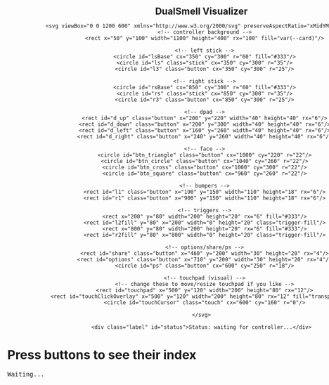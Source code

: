 <!doctype html>
<html>
<head>
  <meta charset="utf-8" />
  <title>DualSmell Visualize</title>
  <style>
    :root{
      --bg:#0e1525; --card:#1a2235; --muted:#ccc; --on:#6ee7b7; --active-pad:#ffd166;
    }<!doctype html>
<html>
<head>
  <meta charset="utf-8">
  <title>DualSense Button Debug</title>
</head>
<body>
  <h1>Press buttons to see their index</h1>
  <pre id="out">Waiting...</pre>

  <script>
    const out = document.getElementById("out");

    function update() {
      const pads = navigator.getGamepads();
      let text = "";
      for (let i = 0; i < pads.length; i++) {
        const gp = pads[i];
        if (!gp) continue;
        text += `Gamepad ${gp.index}: ${gp.id}\n`;
        gp.buttons.forEach((b, j) => {
          if (b.pressed || b.value > 0) {
            text += `  Button ${j}: pressed=${b.pressed}, value=${b.value}\n`;
          }
        });
        text += "\n";
      }
      out.textContent = text || "No controller detected";
      requestAnimationFrame(update);
    }
    update();
  </script>
</body>
</html>

    html,body{height:100%;margin:0;font-family:system-ui,-apple-system,Segoe UI,Roboto,Arial;color:#eef;background:var(--bg);display:flex;align-items:center;justify-content:center}
    .wrap{width:92vw;max-width:1000px;text-align:center}
    svg{width:100%;height:auto;display:block}
    .button{fill:#444;transition:fill .08s,opacity .08s}
    .button.active{fill:var(--on);opacity:1}
    .stick{fill:#222;transition:cx .06s,cy .06s,fill .06s}
    .stick.active{fill:var(--on)}
    .trigger-fill{fill:var(--on);transition:width .06s}
    .touch{fill:var(--on);opacity:.9;pointer-events:none;transition:cx .04s,cy .04s}
    #touchpad{fill:#333;stroke:#222;stroke-width:2}
    #touchpad.active{stroke:var(--active-pad);stroke-width:3;fill:rgba(255,209,102,0.04)}
    .label{font-size:14px;color:var(--muted);margin:8px 0}
  </style>
</head>
<body>
  <div class="wrap">
    <h2 style="margin:8px 0">DualSmell Visualizer</h2>


    <svg viewBox="0 0 1200 600" xmlns="http://www.w3.org/2000/svg" preserveAspectRatio="xMidYMid meet">
      <!-- controller background -->
      <rect x="50" y="100" width="1100" height="400" rx="100" fill="var(--card)"/>

      <!-- left stick -->
      <circle id="lsBase" cx="350" cy="300" r="60" fill="#333"/>
      <circle id="ls" class="stick" cx="350" cy="300" r="35"/>
      <circle id="l3" class="button" cx="350" cy="300" r="25"/>

      <!-- right stick -->
      <circle id="rsBase" cx="850" cy="300" r="60" fill="#333"/>
      <circle id="rs" class="stick" cx="850" cy="300" r="35"/>
      <circle id="r3" class="button" cx="850" cy="300" r="25"/>

      <!-- dpad -->
      <rect id="d_up" class="button" x="200" y="220" width="40" height="40" rx="6"/>
      <rect id="d_down" class="button" x="200" y="300" width="40" height="40" rx="6"/>
      <rect id="d_left" class="button" x="160" y="260" width="40" height="40" rx="6"/>
      <rect id="d_right" class="button" x="240" y="260" width="40" height="40" rx="6"/>

      <!-- face -->
      <circle id="btn_triangle" class="button" cx="1000" cy="220" r="22"/>
      <circle id="btn_circle" class="button" cx="1040" cy="260" r="22"/>
      <circle id="btn_cross" class="button" cx="1000" cy="300" r="22"/>
      <circle id="btn_square" class="button" cx="960" cy="260" r="22"/>

      <!-- bumpers -->
      <rect id="l1" class="button" x="190" y="150" width="110" height="18" rx="6"/>
      <rect id="r1" class="button" x="900" y="150" width="110" height="18" rx="6"/>

      <!-- triggers -->
      <rect x="200" y="80" width="200" height="20" rx="6" fill="#333"/>
      <rect id="l2fill" y="80" x="200" width="0" height="20" class="trigger-fill"/>
      <rect x="800" y="80" width="200" height="20" rx="6" fill="#333"/>
      <rect id="r2fill" y="80" x="800" width="0" height="20" class="trigger-fill"/>

      <!-- options/share/ps -->
      <rect id="share" class="button" x="460" y="200" width="30" height="20" rx="4"/>
      <rect id="options" class="button" x="710" y="200" width="30" height="20" rx="4"/>
      <circle id="ps" class="button" cx="600" cy="250" r="18"/>

      <!-- touchpad (visual) -->
      <!-- change these to move/resize touchpad if you like -->
      <rect id="touchpad" x="500" y="120" width="200" height="80" rx="12"/>
      <rect id="touchClickOverlay" x="500" y="120" width="200" height="80" rx="12" fill="transparent" />
      <circle id="touchCursor" class="touch" cx="600" cy="160" r="0"/>

    </svg>

    <div class="label" id="status">Status: waiting for controller...</div>
  </div>

  <script>
    // elements
    const statusEl = document.getElementById('status');
    const lsEl = document.getElementById('ls'), rsEl = document.getElementById('rs');
    const l2fill = document.getElementById('l2fill'), r2fill = document.getElementById('r2fill');
    const touchCursor = document.getElementById('touchCursor');
    const touchpadEl = document.getElementById('touchpad');
    const touchOverlay = document.getElementById('touchClickOverlay');

    // state
    let prevButtons = [];
    let prevAxes = [];
    let touchAxes = null;         // {x: index, y: index} or null
    let touchButtonIndex = null;  // learned button index for pad click (if any)
    const AXIS_MOVE_THRESHOLD = 0.06; // jitter cutoff

    // helper to toggle classes (works for svg elements)
    function toggleActive(elOrId, on) {
      if (!elOrId) return;
      const el = (typeof elOrId === 'string') ? document.getElementById(elOrId) : elOrId;
      if (!el) return;
      if (on) el.classList.add('active'); else el.classList.remove('active');
    }

    // map pretty much the conventional mapping (best-effort)
    function applyMapping(gp) {
      // basic info
      statusEl.textContent = `Status: ${gp.id} (index ${gp.index})`;

      // sticks (axes 0..3 usually)
      const ax0 = gp.axes[0] || 0, ax1 = gp.axes[1] || 0, ax2 = gp.axes[2] || 0, ax3 = gp.axes[3] || 0;
      lsEl.setAttribute('cx', 350 + ax0 * 25);
      lsEl.setAttribute('cy', 300 + ax1 * 25);
      rsEl.setAttribute('cx', 850 + ax2 * 25);
      rsEl.setAttribute('cy', 300 + ax3 * 25);

      // stick clicks L3/R3 -> buttons 10/11
      toggleActive('l3', !!(gp.buttons[10] && gp.buttons[10].pressed));
      toggleActive('r3', !!(gp.buttons[11] && gp.buttons[11].pressed));
      toggleActive('l1', !!(gp.buttons[4] && gp.buttons[4].pressed));
      toggleActive('r1', !!(gp.buttons[5] && gp.buttons[5].pressed));

      // dpad 12..15
      toggleActive('d_up', !!(gp.buttons[12] && gp.buttons[12].pressed));
      toggleActive('d_down', !!(gp.buttons[13] && gp.buttons[13].pressed));
      toggleActive('d_left', !!(gp.buttons[14] && gp.buttons[14].pressed));
      toggleActive('d_right', !!(gp.buttons[15] && gp.buttons[15].pressed));

      // face 0..3
      toggleActive('btn_cross', !!(gp.buttons[0] && gp.buttons[0].pressed));
      toggleActive('btn_circle', !!(gp.buttons[1] && gp.buttons[1].pressed));
      toggleActive('btn_square', !!(gp.buttons[2] && gp.buttons[2].pressed));
      toggleActive('btn_triangle', !!(gp.buttons[3] && gp.buttons[3].pressed));

      // triggers 6/7
      const l2v = (gp.buttons[6] && gp.buttons[6].value) || 0;
      const r2v = (gp.buttons[7] && gp.buttons[7].value) || 0;
      l2fill.setAttribute('width', Math.max(0, Math.min(200, l2v * 200)));
      r2fill.setAttribute('width', Math.max(0, Math.min(200, r2v * 200)));

      // share/options/ps
      toggleActive('share', !!(gp.buttons[8] && gp.buttons[8].pressed));
      toggleActive('options', !!(gp.buttons[9] && gp.buttons[9].pressed));
      toggleActive('ps', !!(gp.buttons[16] && gp.buttons[16].pressed));

      // --- TOUCHPAD detection & visualization ---

      // detect likely touch axes automatically:
      // prefer pairs starting at index 4 upwards (typical DualSense uses 4/5),
      // but pick the first pair that shows movement greater than threshold.
      const axes = gp.axes || [];
      let found = null;
      for (let k = 4; k < axes.length - 1; k++) {
        if (Math.abs(axes[k]) > AXIS_MOVE_THRESHOLD || Math.abs(axes[k + 1]) > AXIS_MOVE_THRESHOLD) {
          found = { x: k, y: k + 1 };
          break;
        }
      }
      // fallback: if nothing moved but axes length >=6, assume 4/5 are touch axes
      if (!found && axes.length >= 6) found = { x: 4, y: 5 };

      if (found) {
        touchAxes = found;
        const tx = axes[touchAxes.x];
        const ty = axes[touchAxes.y];

        // normalized 0..1 coords
        const nx = (tx + 1) / 2;
        const ny = (ty + 1) / 2;

        // pad position (must match SVG touchpad coords)
        const padX = 500, padY = 120, padW = 200, padH = 80;

        // show cursor when there's meaningful movement OR when the learned touch button is pressed
        const movement = (Math.abs(tx) > AXIS_MOVE_THRESHOLD) || (Math.abs(ty) > AXIS_MOVE_THRESHOLD);
        const touchBtnPressed = touchButtonIndex !== null && gp.buttons[touchButtonIndex] && gp.buttons[touchButtonIndex].pressed;

        if (movement || touchBtnPressed) {
          // clamp
          const cx = padX + Math.max(0, Math.min(1, nx)) * padW;
          const cy = padY + Math.max(0, Math.min(1, ny)) * padH;
          touchCursor.setAttribute('cx', cx);
          touchCursor.setAttribute('cy', cy);
          touchCursor.setAttribute('r', 8);
          touchpadEl.classList.add('active');
        } else {
          touchCursor.setAttribute('r', 0);
          // clear active only if no button pressed
          if (!touchBtnPressed) touchpadEl.classList.remove('active');
        }

        // learn which button is the touchpad click:
        // if touch movement or showing cursor and any button just pressed, capture it
        gp.buttons.forEach((btn, idx) => {
          const prev = prevButtons[idx];
          if (btn && btn.pressed && !prev && (movement || Math.abs(tx) > 0.01 || Math.abs(ty) > 0.01)) {
            // if we haven't learned, capture this as touchpad button
            if (touchButtonIndex === null) {
              touchButtonIndex = idx;
              console.log('Learned touch click button index:', touchButtonIndex);
            }
          }
        });

        // highlight overlay if learned button is currently pressed
        if (touchButtonIndex !== null) {
          const pressed = !!(gp.buttons[touchButtonIndex] && gp.buttons[touchButtonIndex].pressed);
          if (pressed) {
            touchOverlay.setAttribute('fill', 'rgba(255,209,102,0.08)');
            touchOverlay.setAttribute('stroke', 'rgba(255,209,102,0.6)');
            touchOverlay.style.transition = 'fill .06s, stroke .06s';
          } else {
            touchOverlay.setAttribute('fill', 'transparent');
            touchOverlay.setAttribute('stroke', 'transparent');
          }
        } else {
          // no learned button yet — try common index 17 also for visual feedback
          if (gp.buttons[17] && gp.buttons[17].pressed) {
            touchOverlay.setAttribute('fill', 'rgba(255,209,102,0.08)');
            touchOverlay.setAttribute('stroke', 'rgba(255,209,102,0.6)');
          } else {
            touchOverlay.setAttribute('fill', 'transparent');
            touchOverlay.setAttribute('stroke', 'transparent');
          }
        }

      } else {
        // no touch axes found
        touchCursor.setAttribute('r', 0);
        touchpadEl.classList.remove('active');
        touchOverlay.setAttribute('fill', 'transparent');
        touchOverlay.setAttribute('stroke', 'transparent');
      }
    }

    // polling loop
    function poll() {
      const pads = (navigator.getGamepads && navigator.getGamepads()) || [];
      const gp = pads[0] || null;
      if (gp) {
        applyMapping(gp);
        // update prev arrays
        prevButtons = gp.buttons.map(b => !!b.pressed);
        prevAxes = gp.axes.slice();
      } else {
        statusEl.textContent = 'Status: no controller detected';
        // hide touch visuals
        touchCursor.setAttribute('r', 0);
        touchpadEl.classList.remove('active');
      }
      requestAnimationFrame(poll);
    }

    // init prev arrays to avoid undefined errors
    prevButtons = [];
    prevAxes = [];
    poll();

    // helpful connection logs
    window.addEventListener('gamepadconnected', e => {
      console.log('gamepad connected', e.gamepad);
      statusEl.textContent = `Status: ${e.gamepad.id} connected`;
    });
    window.addEventListener('gamepaddisconnected', e => {
      console.log('gamepad disconnected', e.gamepad);
      statusEl.textContent = 'Status: controller disconnected';
    });
  </script>
</body>
</html>

<!doctype html>
<html>
<head>
  <meta charset="utf-8">
  <title>DualSense Button Debug</title>
</head>
<body>
  <h1>Press buttons to see their index</h1>
  <pre id="out">Waiting...</pre>

  <script>
    const out = document.getElementById("out");

    function update() {
      const pads = navigator.getGamepads();
      let text = "";
      for (let i = 0; i < pads.length; i++) {
        const gp = pads[i];
        if (!gp) continue;
        text += `Gamepad ${gp.index}: ${gp.id}\n`;
        gp.buttons.forEach((b, j) => {
          if (b.pressed || b.value > 0) {
            text += `  Button ${j}: pressed=${b.pressed}, value=${b.value}\n`;
          }
        });
        text += "\n";
      }
      out.textContent = text || "No controller detected";
      requestAnimationFrame(update);
    }
    update();
  </script>
</body>
</html>
